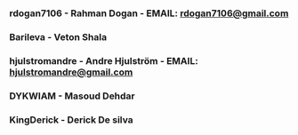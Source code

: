### rdogan7106 - Rahman Dogan - EMAIL: rdogan7106@gmail.com
### Barileva - Veton Shala 
### hjulstromandre - Andre Hjulström - EMAIL: hjulstromandre@gmail.com
### DYKWIAM - Masoud Dehdar
### KingDerick - Derick De silva
